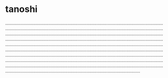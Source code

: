 # tanoshi

......................................................................................................................................................................................................................................................................................................................................................................................................................................................................................................................................................................................................................................................................................................................................................................................................................................................................................................................................................................................................................................................................................................................................................................................................................................................................